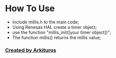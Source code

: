 # How To Use

- Include millis.h to the main code;
- Using Renesas HAL create a timer object;
- use the function "millis_init([your timer object])";
- The function millis() returns the millis value;

### [Created by Arkituros](https://github.com/Arkituros/ "Created by Arkituros")



